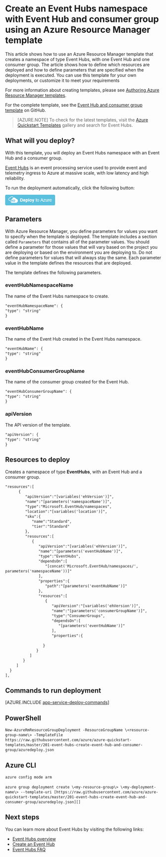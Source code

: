 <properties
    pageTitle="Create Azure Event Hubs namespace and consumer group using a template | Azure"
    description="Create an Event Hubs namespace with Event Hub and consumer group using Azure Resource Manager templates"
    services="event-hubs"
    documentationcenter=".net"
    author="sethmanheim"
    manager="timlt"
    editor="" />
<tags
    ms.assetid="28bb4591-1fd7-444f-a327-4e67e8878798"
    ms.service="event-hubs"
    ms.devlang="tbd"
    ms.topic="article"
    ms.tgt_pltfrm="dotnet"
    ms.workload="na"
    ms.date="03/07/2017"
    wacn.date=""
    ms.author="sethm;shvija" />

# Create an Event Hubs namespace with Event Hub and consumer group using an Azure Resource Manager template

This article shows how to use an Azure Resource Manager template that creates a namespace of type Event Hubs, with one Event Hub and one consumer group. The article shows how to define which resources are deployed and how to define parameters that are specified when the deployment is executed. You can use this template for your own deployments, or customize it to meet your requirements

For more information about creating templates, please see [Authoring Azure Resource Manager templates][Authoring Azure Resource Manager templates].

For the complete template, see the [Event Hub and consumer group template][Event Hub and consumer group template] on GitHub.

> [AZURE.NOTE]
> To check for the latest templates, visit the [Azure Quickstart Templates][Azure Quickstart Templates] gallery and search for Event Hubs.
> 
> 

## What will you deploy?

With this template, you will deploy an Event Hubs namespace with an Event Hub and a consumer group.

[Event Hubs](/documentation/articles/event-hubs-what-is-event-hubs/) is an event processing service used to provide event and telemetry ingress to Azure at massive scale, with low latency and high reliability.

To run the deployment automatically, click the following button:

[![Deploy to Azure](./media/event-hubs-resource-manager-namespace-event-hub/deploybutton.png)](https://portal.azure.cn/#create/Microsoft.Template/uri/https%3A%2F%2Fraw.githubusercontent.com%2FAzure%2Fazure-quickstart-templates%2Fmaster%2F201-event-hubs-create-event-hub-and-consumer-group%2Fazuredeploy.json)

## Parameters

With Azure Resource Manager, you define parameters for values you want to specify when the template is deployed. The template includes a section called `Parameters` that contains all of the parameter values. You should define a parameter for those values that will vary based on the project you are deploying or based on the environment you are deploying to. Do not define parameters for values that will always stay the same. Each parameter value in the template defines the resources that are deployed.

The template defines the following parameters.

### eventHubNamespaceName

The name of the Event Hubs namespace to create.

    "eventHubNamespaceName": {
    "type": "string"
    }

### eventHubName

The name of the Event Hub created in the Event Hubs namespace.

    "eventHubName": {
    "type": "string"
    }

### eventHubConsumerGroupName

The name of the consumer group created for the Event Hub.

    "eventHubConsumerGroupName": {
    "type": "string"
    }

### apiVersion

The API version of the template.

    "apiVersion": {
    "type": "string"
    }

## Resources to deploy

Creates a namespace of type **EventHubs**, with an Event Hub and a consumer group.

    "resources":[  
          {  
             "apiVersion":"[variables('ehVersion')]",
             "name":"[parameters('namespaceName')]",
             "type":"Microsoft.EventHub/namespaces",
             "location":"[variables('location')]",
             "sku":{  
                "name":"Standard",
                "tier":"Standard"
             },
             "resources":[  
                {  
                   "apiVersion":"[variables('ehVersion')]",
                   "name":"[parameters('eventHubName')]",
                   "type":"EventHubs",
                   "dependsOn":[  
                      "[concat('Microsoft.EventHub/namespaces/', parameters('namespaceName'))]"
                   ],
                   "properties":{  
                      "path":"[parameters('eventHubName')]"
                   },
                   "resources":[  
                      {  
                         "apiVersion":"[variables('ehVersion')]",
                         "name":"[parameters('consumerGroupName')]",
                         "type":"ConsumerGroups",
                         "dependsOn":[  
                            "[parameters('eventHubName')]"
                         ],
                         "properties":{  

                     }
                  }
               ]
            }
         ]
      }
    ],

## Commands to run deployment

[AZURE.INCLUDE [app-service-deploy-commands](../../includes/app-service-deploy-commands.md)]

## PowerShell

    New-AzureRmResourceGroupDeployment -ResourceGroupName \<resource-group-name\> -TemplateFile https://raw.githubusercontent.com/azure/azure-quickstart-templates/master/201-event-hubs-create-event-hub-and-consumer-group/azuredeploy.json

## Azure CLI

    azure config mode arm

    azure group deployment create \<my-resource-group\> \<my-deployment-name\> --template-uri [https://raw.githubusercontent.com/azure/azure-quickstart-templates/master/201-event-hubs-create-event-hub-and-consumer-group/azuredeploy.json][]

## Next steps
You can learn more about Event Hubs by visiting the following links:

* [Event Hubs overview](/documentation/articles/event-hubs-what-is-event-hubs/)
* [Create an Event Hub](/documentation/articles/event-hubs-create/)
* [Event Hubs FAQ](/documentation/articles/event-hubs-faq/)

[Authoring Azure Resource Manager templates]: /documentation/articles/resource-group-authoring-templates/
[Azure Quickstart Templates]:  https://github.com/Azure/azure-quickstart-templates/?term=event+hubs
[Using Azure PowerShell with Azure Resource Manager]: /documentation/articles/powershell-azure-resource-manager/
[Using the Azure CLI for Mac, Linux, and Windows with Azure Resource Management]: /documentation/articles/xplat-cli-azure-resource-manager/
[Event Hub and consumer group template]: https://github.com/Azure/azure-quickstart-templates/blob/master/201-event-hubs-create-event-hub-and-consumer-group/
